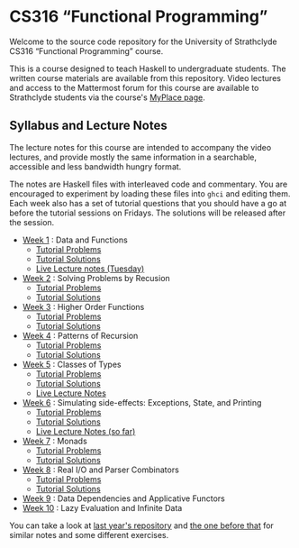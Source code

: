 # CS316 “Functional Programming”

Welcome to the source code repository for the University of Strathclyde CS316 “Functional Programming” course.

This is a course designed to teach Haskell to undergraduate students. The written course materials are available from this repository. Video lectures and access to the Mattermost forum for this course are available to Strathclyde students via the course's [MyPlace page](https://classes.myplace.strath.ac.uk/course/view.php?id=15897).

<!--

## Getting started

The code in this repository is structured as a [Stack](https://docs.haskellstack.org/en/stable/README/) project. You can install Stack by following the instructions on the linked page.



### VSCode

The recommended text editor is Microsoft's Visual Studio Code. This has a nice Haskell extension that will do syntax highlighting, type checking and autocomplete for you. It also comes with a built-in Git implemenation, so you don't have to install that separately. I have prepared a short video that shows how to set up VS Code once you have it and Stack installed: [CS316 : Getting started with VSCode (03:22)](https://web.microsoftstream.com/video/782a862c-92ee-458f-951e-d7b59a1f9e44) (Strathclyde students only).

### By hand

If you don't want to use VSCode, or want to know what is going on behind the curtain, then you can clone and build the repository yourself. Here are the commands that you would type in on a Unix-like machine:

```
$ cd some/nice/directory      # replace 'some/nice/directory' with a real one
$ git clone https://github.com/bobatkey/CS316-2022.git
$ cd CS316-2022
$ stack build
    ... lots of output, might download some things ...
$ stack exec hello-cs316
hello CS316!
$ stack ghci lecture-notes/Week01.hs
    ... will start the interactive Haskell compiler with Week 1's lecture notes loaded ...
```

-->

## Syllabus and Lecture Notes

The lecture notes for this course are intended to accompany the video lectures, and provide mostly the same information in a searchable, accessible and less bandwidth hungry format.

The notes are Haskell files with interleaved code and commentary. You are encouraged to experiment by loading these files into `ghci` and editing them. Each week also has a set of tutorial questions that you should have a go at before the tutorial sessions on Fridays. The solutions will be released after the session.

- [Week 1](lecture-notes/Week01.hs) : Data and Functions
  - [Tutorial Problems](lecture-notes/Week01Problems.hs)
  - [Tutorial Solutions](lecture-notes/Week01Solutions.hs)
  - [Live Lecture notes (Tuesday)](lecture-notes/Week01Intro.hs)
- [Week 2](lecture-notes/Week02.hs) : Solving Problems by Recusion
  - [Tutorial Problems](lecture-notes/Week02Problems.hs)
  - [Tutorial Solutions](lecture-notes/Week02Solutions.hs)
- [Week 3](lecture-notes/Week03.hs) : Higher Order Functions
  - [Tutorial Problems](lecture-notes/Week03Problems.hs)
  - [Tutorial Solutions](lecture-notes/Week03Solutions.hs)
- [Week 4](lecture-notes/Week04.hs) : Patterns of Recursion
  - [Tutorial Problems](lecture-notes/Week04Problems.hs)
  - [Tutorial Solutions](lecture-notes/Week04Solutions.hs)
- [Week 5](lecture-notes/Week05.hs) : Classes of Types
  - [Tutorial Problems](lecture-notes/Week05Problems.hs)
  - [Tutorial Solutions](lecture-notes/Week05Solutions.hs)
  - [Live Lecture Notes](lecture-notes/Week05Intro.hs)
- [Week 6](lecture-notes/Week06.hs) : Simulating side-effects: Exceptions, State, and Printing
  - [Tutorial Problems](lecture-notes/Week06Problems.hs)
  - [Tutorial Solutions](lecture-notes/Week06Solutions.hs)
  - [Live Lecture Notes (so far)](lecture-notes/Week06Intro.hs)
- [Week 7](lecture-notes/Week07.hs) : Monads
  - [Tutorial Problems](lecture-notes/Week07Problems.hs)
  - [Tutorial Solutions](lecture-notes/Week07Solutions.hs)
- [Week 8](lecture-notes/Week08.hs) : Real I/O and Parser Combinators
  - [Tutorial Problems](lecture-notes/Week08Problems.hs)
  - [Tutorial Solutions](lecture-notes/Week08Solutions.hs)
- [Week 9](lecture-notes/Week09.hs) : Data Dependencies and Applicative Functors
- [Week 10](lecture-notes/Week10.hs) : Lazy Evaluation and Infinite Data

You can take a look at [last year's repository](https://github.com/bobatkey/CS316-2022) and [the one before that](https://github.com/bobatkey/CS316-2021) for similar notes and some different exercises.
